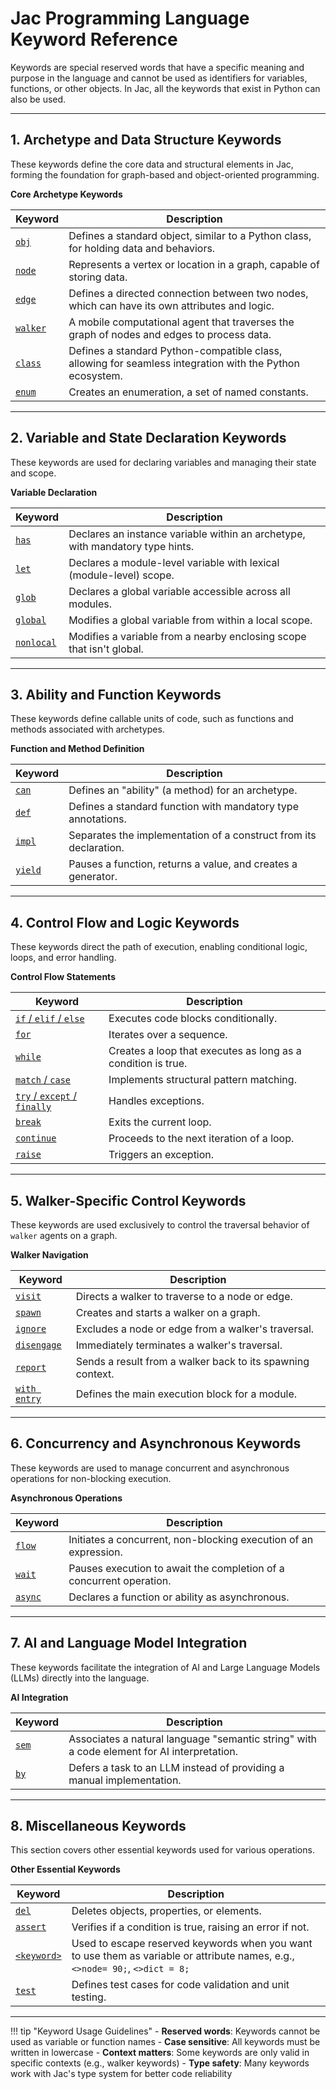 # Jac Programming Language Keyword Reference

 Keywords are special reserved words that have a specific meaning and purpose in the language and cannot be used as identifiers for variables, functions, or other objects. In Jac, all the keywords that exist in Python can also be used.

---

## 1. Archetype and Data Structure Keywords

These keywords define the core data and structural elements in Jac, forming the foundation for graph-based and object-oriented programming.

**Core Archetype Keywords**

| Keyword | Description |
| --- | --- |
| [`obj`](https://www.jac-lang.org/learn/jac_ref/#archetype-types) | Defines a standard object, similar to a Python class, for holding data and behaviors. |
| [`node`](https://www.jac-lang.org/learn/jac_ref/#archetype-types) |Represents a vertex or location in a graph, capable of storing data.|
| [`edge`](https://www.jac-lang.org/learn/jac_ref/#archetype-types)|Defines a directed connection between two nodes, which can have its own attributes and logic. |
| [`walker`](https://www.jac-lang.org/learn/jac_ref/#archetype-types) | A mobile computational agent that traverses the graph of nodes and edges to process data. |
| [`class`](https://www.jac-lang.org/learn/jac_ref/#archetype-types)  |Defines a standard Python-compatible class, allowing for seamless integration with the Python ecosystem. |
| [`enum`](https://www.jac-lang.org/learn/jac_ref/#enumerations)  |Creates an enumeration, a set of named constants. |

---

## 2. Variable and State Declaration Keywords

These keywords are used for declaring variables and managing their state and scope.

**Variable Declaration**

| Keyword | Description |
| --- | --- |
| [`has`](https://www.jac-lang.org/learn/jac_ref/#constructor-rules-and-has-variables) | Declares an instance variable within an archetype, with mandatory type hints. |
| [`let`](https://www.jac-lang.org/learn/jac_ref/#declaration-keywords) | Declares a module-level variable with lexical (module-level) scope. |
| [`glob`](https://www.jac-lang.org/learn/jac_ref/#declaration-keywords) | Declares a global variable accessible across all modules. |
| [`global`](https://www.jac-lang.org/learn/jac_ref/#global-and-nonlocal-statements) | Modifies a global variable from within a local scope. |
| [`nonlocal`](https://www.jac-lang.org/learn/jac_ref/#global-and-nonlocal-statements) | Modifies a variable from a nearby enclosing scope that isn't global. |

---

## 3. Ability and Function Keywords

These keywords define callable units of code, such as functions and methods associated with archetypes.

**Function and Method Definition**

| Keyword | Description |
| --- | --- |
| [`can`](https://www.jac-lang.org/learn/jac_ref/#functions-and-abilities) | Defines an "ability" (a method) for an archetype. |
| [`def`](https://www.jac-lang.org/learn/jac_ref/#functions-and-abilities) | Defines a standard function with mandatory type annotations. |
| [`impl`](https://www.jac-lang.org/learn/jac_ref/#implementations) | Separates the implementation of a construct from its declaration. |
| [`yield`](https://www.jac-lang.org/learn/jac_ref/#yield-statements) | Pauses a function, returns a value, and creates a generator. |

---

## 4. Control Flow and Logic Keywords

These keywords direct the path of execution, enabling conditional logic, loops, and error handling.

**Control Flow Statements**

| Keyword | Description |
| --- | --- |
| [`if` / `elif` / `else`](https://www.jac-lang.org/learn/jac_ref/#if-statements) | Executes code blocks conditionally. |
| [`for`](https://www.jac-lang.org/learn/jac_ref/#for-statements) | Iterates over a sequence. |
| [`while`](https://www.jac-lang.org/learn/jac_ref/#while-statements) | Creates a loop that executes as long as a condition is true. |
| [`match` / `case`](https://www.jac-lang.org/learn/jac_ref/#match-statements) | Implements structural pattern matching. |
| [`try` / `except` / `finally`](https://www.jac-lang.org/learn/jac_ref/#try-statements) | Handles exceptions. |
| [`break`](https://www.jac-lang.org/learn/jac_ref/#while-statements) | Exits the current loop. |
| [`continue`](https://www.jac-lang.org/learn/jac_ref/#while-statements) | Proceeds to the next iteration of a loop. |
| [`raise`](https://www.jac-lang.org/learn/jac_ref/#raise-statements) | Triggers an exception. |

---

## 5. Walker-Specific Control Keywords

These keywords are used exclusively to control the traversal behavior of `walker` agents on a graph.

**Walker Navigation**

| Keyword | Description |
| --- | --- |
| [`visit`](https://www.jac-lang.org/learn/jac_ref/#visit-statement) | Directs a walker to traverse to a node or edge. |
| [`spawn`](https://www.jac-lang.org/learn/jac_ref/#object-spatial-spawn-expressions) | Creates and starts a walker on a graph. |
| [`ignore`](https://www.jac-lang.org/learn/jac_ref/#ignore-statement)  |Excludes a node or edge from a walker's traversal. |
| [`disengage`](https://www.jac-lang.org/learn/jac_ref/#disengage-statement) | Immediately terminates a walker's traversal. |
| [`report`](https://www.jac-lang.org/learn/jac_ref/#report-statements) | Sends a result from a walker back to its spawning context. |
| [`with entry`](https://www.jac-lang.org/learn/jac_ref/#integration-with-entry-points) | Defines the main execution block for a module. |


---

## 6. Concurrency and Asynchronous Keywords

These keywords are used to manage concurrent and asynchronous operations for non-blocking execution.

**Asynchronous Operations**

| Keyword | Description |
| --- | --- |
| [`flow`](https://www.jac-lang.org/learn/jac_ref/#flow-modifier)  |Initiates a concurrent, non-blocking execution of an expression. |
| [`wait`](https://www.jac-lang.org/learn/jac_ref/#flow-modifier) | Pauses execution to await the completion of a concurrent operation. |
| [`async`](https://www.jac-lang.org/learn/jac_ref/#flow-modifier) | Declares a function or ability as asynchronous. |

---


## 7. AI and Language Model Integration

These keywords facilitate the integration of AI and Large Language Models (LLMs) directly into the language.


**AI Integration**


| Keyword | Description |
| --- | --- |
| [`sem`](https://www.jac-lang.org/learn/jac_ref/#semstrings)  |Associates a natural language "semantic string" with a code element for AI interpretation. |
| [`by`](https://www.jac-lang.org/learn/jac-byllm/usage/) | Defers a task to an LLM instead of providing a manual implementation. |

---

## 8. Miscellaneous Keywords

This section covers other essential keywords used for various operations.


**Other Essential Keywords**

| Keyword | Description |
| --- | --- |
| [`del`](https://www.jac-lang.org/learn/jac_ref/#delete-statements) | Deletes objects, properties, or elements. |
| [`assert`](https://www.jac-lang.org/learn/jac_ref/#assert-statements) | Verifies if a condition is true, raising an error if not. |
| [`<keyword>`](https://www.jac-lang.org/learn/jac_ref/#keyword-escaping) | Used to escape reserved keywords when you want to use them as variable or attribute names, e.g., `<>node= 90;`, `<>dict = 8;`|
|[`test`](https://www.jac-lang.org/learn/jac_ref/#test-implementations)|Defines test cases for code validation and unit testing. |


---

!!! tip "Keyword Usage Guidelines"
    - **Reserved words**: Keywords cannot be used as variable or function names
    - **Case sensitive**: All keywords must be written in lowercase
    - **Context matters**: Some keywords are only valid in specific contexts (e.g., walker keywords)
    - **Type safety**: Many keywords work with Jac's type system for better code reliability